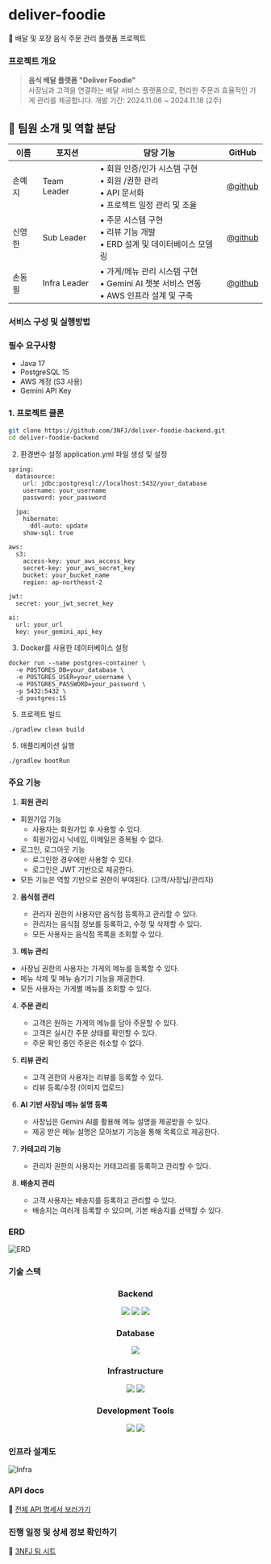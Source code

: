 # deliver-foodie
🍜 배달 및 포장 음식 주문 관리 플랫폼 프로젝트

### 프로젝트 개요
> **음식 배달 플랫폼 "Deliver Foodie"** <br>
> 사장님과 고객을 연결하는 배달 서비스 플랫폼으로, 편리한 주문과 효율적인 가게 관리를 제공합니다.
> 개발 기간: 2024.11.06 ~ 2024.11.18 (2주)

## 👥 팀원 소개 및 역할 분담

| 이름 | 포지션 | 담당 기능 | GitHub |
|------|--------|-----------|---------|
| 손예지 | Team Leader | • 회원 인증/인가 시스템 구현<br>• 회원 /권한 관리<br>• API 문서화<br>• 프로젝트 일정 관리 및 조율 | [@github](https://github.com/handyejee) |
| 신영한 | Sub Leader | • 주문 시스템 구현<br>• 리뷰 기능 개발<br>• ERD 설계 및 데이터베이스 모델링<br> | [@github](https://github.com/syhan7516) |
| 손동필 | Infra Leader | • 가게/메뉴 관리 시스템 구현<br>• Gemini AI 챗봇 서비스 연동<br>• AWS 인프라 설계 및 구축 | [@github](https://github.com/sdongpil) |

### 서비스 구성 및 실행방법

### 필수 요구사항
- Java 17
- PostgreSQL 15
- AWS 계정 (S3 사용)
- Gemini API Key

### 1. 프로젝트 클론
```bash
git clone https://github.com/3NFJ/deliver-foodie-backend.git
cd deliver-foodie-backend
```

2. 환경변수 설정
application.yml 파일 생성 및 설정
```
spring:
  datasource:
    url: jdbc:postgresql://localhost:5432/your_database
    username: your_username
    password: your_password

  jpa:
    hibernate:
      ddl-auto: update
    show-sql: true

aws:
  s3:
    access-key: your_aws_access_key
    secret-key: your_aws_secret_key
    bucket: your_bucket_name
    region: ap-northeast-2

jwt:
  secret: your_jwt_secret_key

ai:
  url: your_url
  key: your_gemini_api_key
```

3. Docker를 사용한 데이터베이스 설정
```
docker run --name postgres-container \
  -e POSTGRES_DB=your_database \
  -e POSTGRES_USER=your_username \
  -e POSTGRES_PASSWORD=your_password \
  -p 5432:5432 \
  -d postgres:15
```

5. 프로젝트 빌드
```
./gradlew clean build
```

5. 애플리케이션 실행
```
./gradlew bootRun
```

### 주요 기능
1. **회원 관리**
- 회원가입 기능
    - 사용자는 회원가입 후 사용할 수 있다.
    - 회원가입시 닉네임, 이메일은 중복될 수 없다.
- 로그인, 로그아웃 기능
    - 로그인한 경우에만 사용할 수 있다.
    - 로그인은 JWT 기반으로 제공한다.
- 모든 기능은 역할 기반으로 권한이 부여된다. (고객/사장님/관리자)
  
2. **음식점 관리**
   - 관리자 권한의 사용자만 음식점 등록하고 관리할 수 있다.
   - 관리자는 음식점 정보를 등록하고, 수정 및 삭제할 수 있다.
   - 모든 사용자는 음식점 목록을 조회할 수 있다.

3. **메뉴 관리**
  - 사장님 권한의 사용자는 가게의 메뉴를 등록할 수 있다.
  - 메뉴 삭제 및 메뉴 숨기기 기능을 제공한다.
  - 모든 사용자는 가게별 메뉴를 조회할 수 있다.
   
4. **주문 관리**
   - 고객은 원하는 가게의 메뉴를 담아 주문할 수 있다.
   - 고객은 실시간 주문 상태를 확인할 수 있다.
   - 주문 확인 중인 주문은 취소할 수 없다.

6. **리뷰 관리**
   - 고객 권한의 사용자는 리뷰를 등록할 수 있다.
   - 리뷰 등록/수정 (이미지 업로드)

8. **AI 기반 사장님 메뉴 설명 등록**
   - 사장님은 Gemini AI를 활용해 메뉴 설명을 제공받을 수 있다.
   - 제공 받은 메뉴 설명은 모아보기 기능을 통해 목록으로 제공한다.

9. **카테고리 기능**
    - 관리자 권한의 사용자는 카테고리를 등록하고 관리할 수 있다.
   
11. **배송지 관리**
    - 고객 사용자는 배송지를 등록하고 관리할 수 있다.
    - 배송지는 여러개 등록할 수 있으며, 기본 배송지를 선택할 수 있다.

### ERD
![ERD](./src/main/resources/static/images/erd.png)

### 기술 스택
<div align=center>
  <h3>Backend</h3>
  <img src="https://img.shields.io/badge/java 17-007396?style=for-the-badge&logo=java&logoColor=white">
  <img src="https://img.shields.io/badge/spring boot 3.2.1-6DB33F?style=for-the-badge&logo=springboot&logoColor=white">
  <img src="https://img.shields.io/badge/spring security-6DB33F?style=for-the-badge&logo=springsecurity&logoColor=white">
  <h3>Database</h3>
  <img src="https://img.shields.io/badge/postgresql-4169E1?style=for-the-badge&logo=postgresql&logoColor=white">
  <h3>Infrastructure</h3>
  <img src="https://img.shields.io/badge/AWS EC2-FF9900?style=for-the-badge&logo=amazonec2&logoColor=white">
  <img src="https://img.shields.io/badge/AWS S3-569A31?style=for-the-badge&logo=amazons3&logoColor=white">
  <h3>Development Tools</h3>
  <img src="https://img.shields.io/badge/git-F05032?style=for-the-badge&logo=git&logoColor=white">
  <img src="https://img.shields.io/badge/github-181717?style=for-the-badge&logo=github&logoColor=white">
</div>

### 인프라 설계도
![Infra](./src/main/resources/static/images/infra.png)

### API docs
📎 [전체 API 명세서 보러가기](https://docs.google.com/spreadsheets/d/1yKGRcgBnM2Gkw5XtqhH6qAzK9ZK9LEC4cRE_j-BvcyE/edit?gid=603954509#gid=603954509)

### 진행 일정 및 상세 정보 확인하기
📎 [3NFJ 팀 시트](https://docs.google.com/spreadsheets/d/1yKGRcgBnM2Gkw5XtqhH6qAzK9ZK9LEC4cRE_j-BvcyE/edit?gid=0#gid=0)
